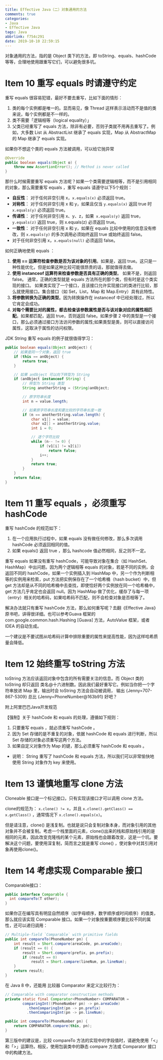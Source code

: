 ```yaml
---
title: Effective Java（二）对象通用的方法
comments: true
categories:
- Java
- Effective Java
tags: Java
abbrlink: f754c291
date: 2019-10-10 22:59:15
---
```


对象通用的方法，指的是 Object 类下的方法，即 toString、equals、hashCode 等等，合理地使用跟重写它们，可以避免很多坑。

# Item 10 重写 equals 时请遵守约定

重写 equals 很容易犯错，最好不要去重写，比如下面的情形：

1. 类的每个实例都是唯一的。显而易见，像 Thread 这样表示活动而不是值的类来说，每个实例都是不一样的。
2. 类不需要「逻辑相等（logical equality）」
3. 父类已经重写了 equals 方法，除非有必要，否则子类就不用再去重写了。例如，大多数 List 从 AbstractList 继承了 equals 实现，Map 从 AbstractMap 的 Map 继承了 equals 实现。

<!-- more -->

如果你不想这个类的 equals 方法被调用，可以给它抛异常

```java
@Override
public boolean equals(Object o) {
    throw new AssertionError(); // Method is never called
}
```

那什么时候需要重写 equals 方法呢？如果一个类需要逻辑相等，而不是引用相同的对象，那么需要重写 equals ，重写 equals 请遵守以下5个规则：

- **自反性**： 对于任何非空引用 x，`x.equals(x)` 必须返回 true。
- **对称性**： 对于任何非空引用 x 和 y，如果且仅当 `y.equals(x)` 返回 true 时 `x.equals(y)` 必须返回 true。
- **传递性**： 对于任何非空引用 x、y、z，如果` x.equals(y)` 返回 true，`y.equals(z)` 返回 true，则 x.equals(z) 必须返回 true。
- **一致性**： 对于任何非空引用 x 和 y，如果在 equals 比较中使用的信息没有修改，则 `x.equals(y)` 的多次调用必须始终返回 true 或始终返回 false。
- 对于任何非空引用 x，`x.equals(null)` 必须返回 false。

如何正确地使用 equals ：

1. **使用 == 运算符检查参数是否为该对象的引用**。如果是，返回 true。这只是一种性能优化，但是如果这种比较可能很昂贵的话，那就值得去做。
2. **使用 instanceof 运算符来检查参数是否具有正确的类型**。 如果不是，则返回 false。 通常，正确的类型就是 equals 方法所在的那个类，但有时是这个类实现的接口。 如果类实现了一个接口，且该接口允许实现接口的类进行比较，那么就使用接口。集合接口（如 Set，List，Map 和 Map.Entry）具有此特性。
3. **将参数转换为正确的类型**。因为转换操作在 instanceof 中已经处理过，所以它肯定会成功。
4. **对每个需要比对的属性，都去检查该参数属性是否与该对象对应的属性相匹配**。如果都匹配，返回 true，否则返回 false。如果步骤 2 中的类型是一个接口，那么必须通过接口方法访问参数的属性;如果类型是类，则可以直接访问属性，这取决于属性的访问权限。

JDK String 重写 equals 的例子就很值得学习：

```java
public boolean equals(Object anObject) {
    // 如果是同一个对象，返回 true
    if (this == anObject) {
        return true;
    }

    // 如果 anObject 可以向下转型为 String
    if (anObject instanceof String) {
        // 转型为 String 类型
        String anotherString = (String)anObject;

        // 原字符串长度
        int n = value.length;

        // 如果原字符串长度和要比较的字符串长度一致
        if (n == anotherString.value.length) {
            char v1[] = value;
            char v2[] = anotherString.value;
            int i = 0;

            // 逐个字符比较
            while (n-- != 0) {
                if (v1[i] != v2[i])
                    return false;
                i++;
            }
            return true;
        }
    }
    return false;
}
```

# Item 11 重写 equals ，必须重写 hashCode

重写 hashCode 的规范如下：

1. 在一个应用执行过程中，如果 equals 没有做任何修改，那么多次调用 hashCode 必须返回相同的值。
2. 如果 equals() 返回 true ，那么 hashcode 值必然相同，反之则不一定。

重写 equals 如果没有重写 hashCode，可能导致对象在集合（如 HashSet、HashMap）中出问题。因为两个逻辑相等 equals 的对象，若是不同的实例，会返回不同的 hashCode，如果一个实例插入到 HashMap 中，另一个作为判断相等的实例用来检索，put 方法把实例保存在了一个哈希桶（hash bucket）中，但 get 方法却是从不同的哈希桶中去查找，即使恰好两个实例放在同一个哈希桶中，get 方法几乎肯定也会返回 null。因为 HashMap 做了优化，缓存了与每一项（entry）相关的哈希码，如果哈希码不匹配，则不会检查对象是否相等了。

解决办法就只有重写 hashCode 方法，那么如何重写呢？去翻《Effective Java》原书吧，讲得很详细。也可以参考Guava 框架的 com.google.common.hash.Hashing [Guava] 方法，AutoValue 框架，或者 IDEA 的自动生成。

一个建议是不要试图从哈希码计算中排除重要的属性来提高性能，因为这样哈希质量会降低。

# Item 12 始终重写 toString 方法

toString 方法应该返回对象中包含的所有需要关注的信息。而 Object 类的 toString 却只返回 类名@十六进制数。因此我们最好重写它。例如当你把一个字符串放进 Map 里，输出时会 toString 方法会自动被调用， 输出 {Jenny=707-867-5309} 总比 {Jenny=PhoneNumber@163b91} 好吧？

附上阿里巴巴Java开发规范

【强制】关于 hashCode 和 equals 的处理，遵循如下规则：

1. 只要重写 equals ，就必须重写 hashCode 。
2. 因为 Set 存储的是不重复的对象，依据 hashCode 和 equals 进行判断，所以 Set 存储的对象必须重写这两个方法。
3. 如果自定义对象作为 Map 的键，那么必须重写 hashCode 和 equals 。
- 说明： String 重写了 hashCode 和 equals 方法，所以我们可以非常愉快地使用 String 对象作为 key 来使用。

# Item 13 谨慎地重写 clone 方法

Cloneable 接口是一个标记接口，只有实现该接口才可以调用 clone 方法。

clone的规范为： `x.clone() != x`，并且 `x.clone().getClass() == x.getClass()` ，通常情况下 `x.clone().equals(x)`。

但是请注意，clone() 是浅复制。也就是说只会复制对象本身，而对象引用的其他对象并不会被复制。考虑一个栈里面的元素，clone()出来的栈和原始栈引用的是相同的元素，因此改变克隆栈的某个元素，原始栈也会跟着改变，这是一个坑。要解决这个问题，要使用深复制，简而言之就是重写 clone() ，使对象中对其引用对象再使用clone()。

# Item 14 考虑实现 Comparable 接口

Comparable接口：

```java
public interface Comparable {
  int compareTo(T other);
}
```

如果你正在编写具有明显自然顺序（如字母顺序，数字顺序或时间顺序）的值类，那么就应该实现 Comparable 接口。如果一个对象按重要顺序要比较不同的属性，还可以递归调用：

```java
// Multiple-field `Comparable` with primitive fields
public int compareTo(PhoneNumber pn) {
    int result = Short.compare(areaCode, pn.areaCode);
    if (result == 0) {
        result = Short.compare(prefix, pn.prefix);
        if (result == 0)
            result = Short.compare(lineNum, pn.lineNum);
    }
    return result;
}
```

在 Java 8 中，还能用 比较器 Comparator 来定义比较行为：

```java
// Comparable with comparator construction methods
private static final Comparator<PhoneNumber> COMPARATOR =
        comparingInt((PhoneNumber pn) -> pn.areaCode)
          .thenComparingInt(pn -> pn.prefix)
          .thenComparingInt(pn -> pn.lineNum);

public int compareTo(PhoneNumber pn) {
    return COMPARATOR.compare(this, pn);
}
```

第三版中的建议是，比较 compareTo 方法的实现中的字段值时，请避免使用「<」和「>」运算符。相反，使用包装类中的静态 compare 方法或 Comparator 接口中的构建方法。
